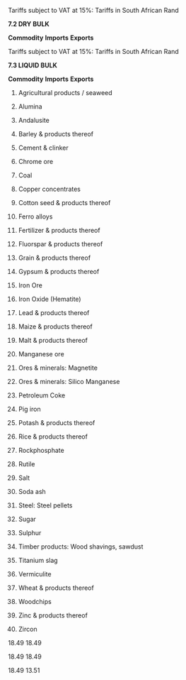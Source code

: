 Tariffs subject to VAT at 15%: Tariffs in South African Rand

**7.2 DRY BULK**

**Commodity** **Imports** **Exports**


Tariffs subject to VAT at 15%: Tariffs in South African Rand

**7.3 LIQUID BULK**

**Commodity** **Imports** **Exports**


1. Agricultural products / seaweed

2. Alumina

3. Andalusite

4. Barley & products thereof

5. Cement & clinker

6. Chrome ore

7. Coal

8. Copper concentrates
9. Cotton seed & products thereof
10. Ferro alloys
11. Fertilizer & products thereof
12. Fluorspar & products thereof
13. Grain & products thereof
14. Gypsum & products thereof

15. Iron Ore
16. Iron Oxide (Hematite)
17. Lead & products thereof
18. Maize & products thereof
19. Malt & products thereof
20. Manganese ore
21. Ores & minerals: Magnetite
22. Ores & minerals: Silico Manganese

23. Petroleum Coke

24. Pig iron
25. Potash & products thereof
26. Rice & products thereof
27. Rockphosphate
28. Rutile
29. Salt

30. Soda ash

31. Steel: Steel pellets
32. Sugar
33. Sulphur
34. Timber products: Wood shavings, sawdust
35. Titanium slag

36. Vermiculite

37. Wheat & products thereof
38. Woodchips
39. Zinc & products thereof

40. Zircon


18.49                        18.49

18.49                        18.49

18.49                        13.51